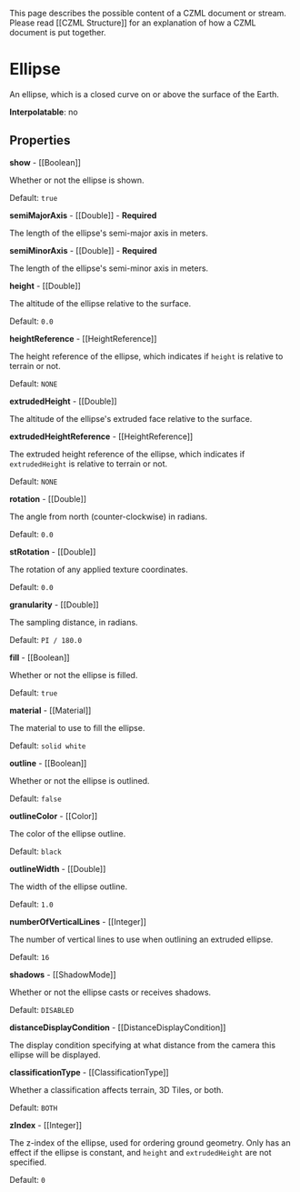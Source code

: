 This page describes the possible content of a CZML document or stream. Please read [[CZML Structure]] for an explanation of how a CZML document is put together.

# Ellipse

An ellipse, which is a closed curve on or above the surface of the Earth.

**Interpolatable**: no

## Properties

**show** - [[Boolean]]

Whether or not the ellipse is shown.

Default: `true`


**semiMajorAxis** - [[Double]] - **Required**

The length of the ellipse's semi-major axis in meters.


**semiMinorAxis** - [[Double]] - **Required**

The length of the ellipse's semi-minor axis in meters.


**height** - [[Double]]

The altitude of the ellipse relative to the surface.

Default: `0.0`


**heightReference** - [[HeightReference]]

The height reference of the ellipse, which indicates if `height` is relative to terrain or not.

Default: `NONE`


**extrudedHeight** - [[Double]]

The altitude of the ellipse's extruded face relative to the surface.


**extrudedHeightReference** - [[HeightReference]]

The extruded height reference of the ellipse, which indicates if `extrudedHeight` is relative to terrain or not.

Default: `NONE`


**rotation** - [[Double]]

The angle from north (counter-clockwise) in radians.

Default: `0.0`


**stRotation** - [[Double]]

The rotation of any applied texture coordinates.

Default: `0.0`


**granularity** - [[Double]]

The sampling distance, in radians.

Default: `PI / 180.0`


**fill** - [[Boolean]]

Whether or not the ellipse is filled.

Default: `true`


**material** - [[Material]]

The material to use to fill the ellipse.

Default: `solid white`


**outline** - [[Boolean]]

Whether or not the ellipse is outlined.

Default: `false`


**outlineColor** - [[Color]]

The color of the ellipse outline.

Default: `black`


**outlineWidth** - [[Double]]

The width of the ellipse outline.

Default: `1.0`


**numberOfVerticalLines** - [[Integer]]

The number of vertical lines to use when outlining an extruded ellipse.

Default: `16`


**shadows** - [[ShadowMode]]

Whether or not the ellipse casts or receives shadows.

Default: `DISABLED`


**distanceDisplayCondition** - [[DistanceDisplayCondition]]

The display condition specifying at what distance from the camera this ellipse will be displayed.


**classificationType** - [[ClassificationType]]

Whether a classification affects terrain, 3D Tiles, or both.

Default: `BOTH`


**zIndex** - [[Integer]]

The z-index of the ellipse, used for ordering ground geometry. Only has an effect if the ellipse is constant, and `height` and `extrudedHeight` are not specified.

Default: `0`


